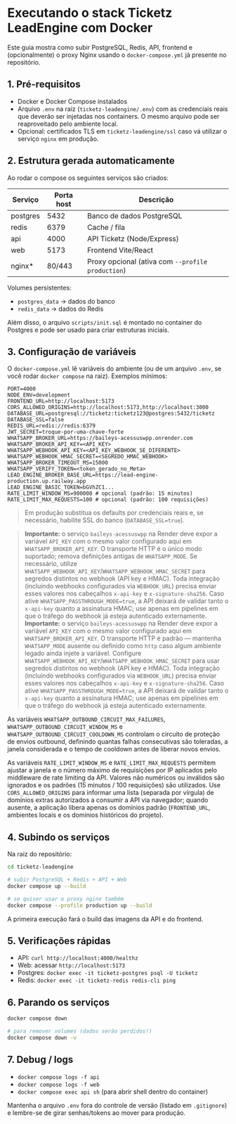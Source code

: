# Executando o stack Ticketz LeadEngine com Docker

Este guia mostra como subir PostgreSQL, Redis, API, frontend e (opcionalmente) o proxy Nginx usando o `docker-compose.yml` já presente no repositório.

## 1. Pré-requisitos
- Docker e Docker Compose instalados
- Arquivo `.env` na raiz (`ticketz-leadengine/.env`) com as credenciais reais que deverão ser injetadas nos containers. O mesmo arquivo pode ser reaproveitado pelo ambiente local.
- Opcional: certificados TLS em `ticketz-leadengine/ssl` caso vá utilizar o serviço `nginx` em produção.

## 2. Estrutura gerada automaticamente
Ao rodar o compose os seguintes serviços são criados:

| Serviço   | Porta host | Descrição |
|-----------|------------|-----------|
| postgres  | 5432       | Banco de dados PostgreSQL |
| redis     | 6379       | Cache / fila |
| api       | 4000       | API Ticketz (Node/Express) |
| web       | 5173       | Frontend Vite/React |
| nginx*    | 80/443     | Proxy opcional (ativa com `--profile production`) |

Volumes persistentes:
- `postgres_data` → dados do banco
- `redis_data` → dados do Redis

Além disso, o arquivo `scripts/init.sql` é montado no container do Postgres e pode ser usado para criar estruturas iniciais.

## 3. Configuração de variáveis
O `docker-compose.yml` lê variáveis do ambiente (ou de um arquivo `.env`, se você rodar `docker compose` na raiz). Exemplos mínimos:

```
PORT=4000
NODE_ENV=development
FRONTEND_URL=http://localhost:5173
CORS_ALLOWED_ORIGINS=http://localhost:5173,http://localhost:3000
DATABASE_URL=postgresql://ticketz:ticketz123@postgres:5432/ticketz
DATABASE_SSL=false
REDIS_URL=redis://redis:6379
JWT_SECRET=troque-por-uma-chave-forte
WHATSAPP_BROKER_URL=https://baileys-acessuswpp.onrender.com
WHATSAPP_BROKER_API_KEY=<API_KEY>
WHATSAPP_WEBHOOK_API_KEY=<API_KEY_WEBHOOK_SE_DIFERENTE>
WHATSAPP_WEBHOOK_HMAC_SECRET=<SEGREDO_HMAC_WEBHOOK>
WHATSAPP_BROKER_TIMEOUT_MS=15000
WHATSAPP_VERIFY_TOKEN=<token_gerado_no_Meta>
LEAD_ENGINE_BROKER_BASE_URL=https://lead-engine-production.up.railway.app
LEAD_ENGINE_BASIC_TOKEN=bGVhZC1...
RATE_LIMIT_WINDOW_MS=900000 # opcional (padrão: 15 minutos)
RATE_LIMIT_MAX_REQUESTS=100 # opcional (padrão: 100 requisições)
```

> Em produção substitua os defaults por credenciais reais e, se necessário, habilite SSL do banco (`DATABASE_SSL=true`).

> **Importante:** o serviço `baileys-acessuswpp` na Render deve expor a variável `API_KEY` com o mesmo valor configurado aqui em `WHATSAPP_BROKER_API_KEY`. O transporte HTTP é o único modo suportado; remova definições antigas de `WHATSAPP_MODE`. Se necessário, utilize `WHATSAPP_WEBHOOK_API_KEY`/`WHATSAPP_WEBHOOK_HMAC_SECRET` para segredos distintos no webhook (API key e HMAC). Toda integração (incluindo webhooks configurados via `WEBHOOK_URL`) precisa enviar esses valores nos cabeçalhos `x-api-key` e `x-signature-sha256`. Caso ative `WHATSAPP_PASSTHROUGH_MODE=true`, a API deixará de validar tanto o `x-api-key` quanto a assinatura HMAC; use apenas em pipelines em que o tráfego do webhook já esteja autenticado externamente.
> **Importante:** o serviço `baileys-acessuswpp` na Render deve expor a variável `API_KEY` com o mesmo valor configurado aqui em `WHATSAPP_BROKER_API_KEY`. O transporte HTTP é padrão — mantenha `WHATSAPP_MODE` ausente ou definido como `http` caso algum ambiente legado ainda injete a variável. Configure `WHATSAPP_WEBHOOK_API_KEY`/`WHATSAPP_WEBHOOK_HMAC_SECRET` para usar segredos distintos no webhook (API key e HMAC). Toda integração (incluindo webhooks configurados via `WEBHOOK_URL`) precisa enviar esses valores nos cabeçalhos `x-api-key` e `x-signature-sha256`. Caso ative `WHATSAPP_PASSTHROUGH_MODE=true`, a API deixará de validar tanto o `x-api-key` quanto a assinatura HMAC; use apenas em pipelines em que o tráfego do webhook já esteja autenticado externamente.

As variáveis `WHATSAPP_OUTBOUND_CIRCUIT_MAX_FAILURES`, `WHATSAPP_OUTBOUND_CIRCUIT_WINDOW_MS` e `WHATSAPP_OUTBOUND_CIRCUIT_COOLDOWN_MS` controlam o circuito de proteção de envios outbound, definindo quantas falhas consecutivas são toleradas, a janela considerada e o tempo de cooldown antes de liberar novos envios.

As variáveis `RATE_LIMIT_WINDOW_MS` e `RATE_LIMIT_MAX_REQUESTS` permitem ajustar a janela e o número máximo de requisições por IP aplicados pelo middleware de rate limiting da API. Valores não numéricos ou inválidos são ignorados e os padrões (15 minutos / 100 requisições) são utilizados. Use `CORS_ALLOWED_ORIGINS` para informar uma lista (separada por vírgula) de domínios extras autorizados a consumir a API via navegador; quando ausente, a aplicação libera apenas os domínios padrão (`FRONTEND_URL`, ambientes locais e os domínios históricos do projeto).

## 4. Subindo os serviços

Na raiz do repositório:

```bash
cd ticketz-leadengine

# subir PostgreSQL + Redis + API + Web
docker compose up --build

# se quiser usar o proxy nginx também
docker compose --profile production up --build
```

A primeira execução fará o build das imagens da API e do frontend.

## 5. Verificações rápidas
- API: `curl http://localhost:4000/healthz`
- Web: acessar `http://localhost:5173`
- Postgres: `docker exec -it ticketz-postgres psql -U ticketz`
- Redis: `docker exec -it ticketz-redis redis-cli ping`

## 6. Parando os serviços

```bash
docker compose down

# para remover volumes (dados serão perdidos!)
docker compose down -v
```

## 7. Debug / logs

- `docker compose logs -f api`
- `docker compose logs -f web`
- `docker compose exec api sh` (para abrir shell dentro do container)

Mantenha o arquivo `.env` fora do controle de versão (listado em `.gitignore`) e lembre-se de girar senhas/tokens ao mover para produção.
